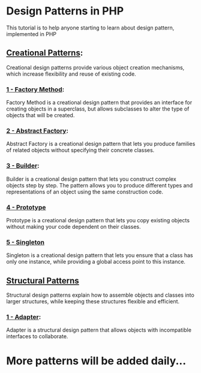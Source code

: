 # Design Patterns in PHP
This tutorial is to help anyone starting to learn about design pattern, implemented in PHP

## [Creational Patterns](https://refactoring.guru/design-patterns/creational-patterns):
Creational design patterns provide various object creation mechanisms, which increase flexibility and reuse of existing code.

### [1 - Factory Method](https://refactoring.guru/design-patterns/factory-method):
Factory Method is a creational design pattern that provides an interface for creating objects in a superclass, but allows subclasses to alter the type of objects that will be created.

### [2 - Abstract Factory](https://refactoring.guru/design-patterns/abstract-factory):
Abstract Factory is a creational design pattern that lets you produce families of related objects without specifying their concrete classes.

### [3 - Builder](https://refactoring.guru/design-patterns/builder):
Builder is a creational design pattern that lets you construct complex objects step by step. The pattern allows you to produce different types and representations of an object using the same construction code.

### [4 - Prototype](https://refactoring.guru/design-patterns/prototype)
Prototype is a creational design pattern that lets you copy existing objects without making your code dependent on their classes.

### [5 - Singleton](https://refactoring.guru/design-patterns/singleton)
Singleton is a creational design pattern that lets you ensure that a class has only one instance, while providing a global access point to this instance.

## [Structural Patterns](https://refactoring.guru/design-patterns/structural-patterns)
Structural design patterns explain how to assemble objects and classes into larger structures, while keeping these structures flexible and efficient.

### [1 - Adapter](https://refactoring.guru/design-patterns/adapter):
Adapter is a structural design pattern that allows objects with incompatible interfaces to collaborate.
# More patterns will be added daily...